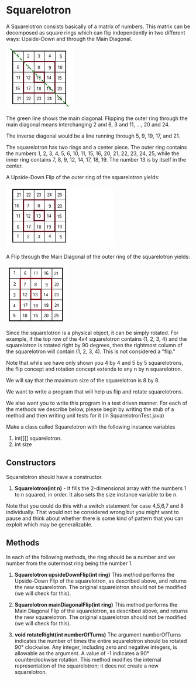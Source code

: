 # Squarelotron

A Squarelotron consists basically of a matrix of numbers. This matrix can be decomposed as square rings which can flip independently in two different ways: Upside-Down and through the Main Diagonal.

![Squarelotron and diagonal](images/initial_squarelotron.jpg)

The green line shows the main diagonal. Flipping the outer ring through the main diagonal means interchanging 2 and 6, 3 and 11, ..., 20 and 24.

The inverse diagonal would be a line running through 5, 9, 19, 17, and 21.

The squarelotron has two rings and a center piece. The outer ring contains the numbers 1, 2, 3, 4, 5, 6, 10, 11, 15, 16, 20, 21, 22, 23, 24, 25, while the inner ring contains 7, 8, 9, 12, 14, 17, 18, 19. The number 13 is by itself in the center.

A Upside-Down Flip of the outer ring of the squarelotron yields:

![Upside-Down Flip](./images/outer-upside-down.jpg)

A Flip through the Main Diagonal of the outer ring of the squarelotron yields:

![Flip through the Main Diagonal](./images/flip-through-main-diagonal.gif)

Since the squarelotron is a physical object, it can be simply rotated. For example, if the top row of the 4x4 squarelotron contains (1, 2, 3, 4) and the squarelotron is rotated right by 90 degrees, then the rightmost column of the squarelotron will contain (1, 2, 3, 4). This is not considered a "flip."

Note that while we have only shown you 4 by 4 and 5 by 5 squarelotrons, the flip concept and rotation concept extends to any n by n squarelotron.

We will say that the maximum size of the squarelotron is 8 by 8.

We want to write a program that will help us flip and rotate squarelotrons.

We also want you to write this program in a test driven manner. For each of the methods we describe below, please begin by writing the stub of a method and then writing unit tests for it (in SquarelotronTest.java)


Make a class called Squarelotron with the following instance variables

1. int[][] squarelotron.
2. int size

## Constructors
Squarelotron should have a constructor.

1. **Squarelotron(int n)** - It fills the 2-dimensional array with the numbers 1 to n squared, in order. It also sets the size instance variable to be n.

Note that you could do this with a switch statement for case 4,5,6,7 and 8 individually. That would not be considered wrong but you might want to pause and think about whether there is some kind of pattern that you can exploit which may be generalizable.

## Methods
In each of the following methods, the ring should be a number and we number from the outermost ring being the number 1.

1. **Squarelotron upsideDownFlip(int ring)** 
This method performs the Upside-Down Flip of the squarelotron, as described above, and returns the new squarelotron. The original squarelotron should not be modified (we will check for this).

2. **Squarelotron mainDiagonalFlip(int ring)**
This method performs the Main Diagonal Flip of the squarelotron, as described above, and returns the new squarelotron. The original squarelotron should not be modified (we will check for this).

3. **void rotateRight(int numberOfTurns)**
The argument numberOfTurns indicates the number of times the entire squarelotron should be rotated 90° clockwise. Any integer, including zero and negative integers, is allowable as the argument. A value of -1 indicates a 90° counterclockwise rotation. This method modifies the internal representation of the squarelotron; it does not create a new squarelotron.